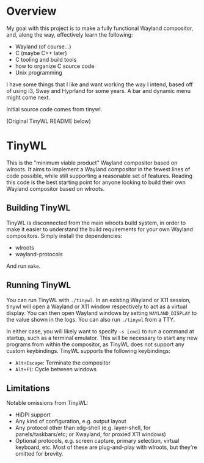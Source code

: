 # Overview

My goal with this project is to make a fully functional Wayland compositor,
and, along the way, effectively learn the following:
- Wayland (of course...)
- C (maybe C++ later)
- C tooling and build tools
- how to organize C source code
- Unix programming

I have some things that I like and want working the way I intend, based off of
using i3, Sway and Hyprland for some years. A bar and dynamic menu might come
next.

Initial source code comes from tinywl.

(Original TinyWL README below)

# TinyWL

This is the "minimum viable product" Wayland compositor based on wlroots. It
aims to implement a Wayland compositor in the fewest lines of code possible,
while still supporting a reasonable set of features. Reading this code is the
best starting point for anyone looking to build their own Wayland compositor
based on wlroots.

## Building TinyWL

TinyWL is disconnected from the main wlroots build system, in order to make it
easier to understand the build requirements for your own Wayland compositors.
Simply install the dependencies:

- wlroots
- wayland-protocols

And run `make`.

## Running TinyWL

You can run TinyWL with `./tinywl`. In an existing Wayland or X11 session,
tinywl will open a Wayland or X11 window respectively to act as a virtual
display. You can then open Wayland windows by setting `WAYLAND_DISPLAY` to the
value shown in the logs. You can also run `./tinywl` from a TTY.

In either case, you will likely want to specify `-s [cmd]` to run a command at
startup, such as a terminal emulator. This will be necessary to start any new
programs from within the compositor, as TinyWL does not support any custom
keybindings. TinyWL supports the following keybindings:

- `Alt+Escape`: Terminate the compositor
- `Alt+F1`: Cycle between windows

## Limitations

Notable omissions from TinyWL:

- HiDPI support
- Any kind of configuration, e.g. output layout
- Any protocol other than xdg-shell (e.g. layer-shell, for
  panels/taskbars/etc; or Xwayland, for proxied X11 windows)
- Optional protocols, e.g. screen capture, primary selection, virtual
  keyboard, etc. Most of these are plug-and-play with wlroots, but they're
  omitted for brevity.
